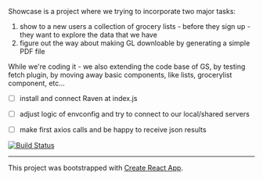 Showcase is a project where we trying to incorporate two major tasks:
1. show to a new users a collection of grocery lists - before they sign up - they want to explore the data that we have
2. figure out the way about making GL downloable by generating a simple PDF file

While we're coding it - we also extending the code base of GS, by testing fetch plugin, by moving away basic components, like lists, grocerylist component, etc...


- [ ] install and connect Raven at index.js
- [ ] adjust logic of envconfig and try to connect to our local/shared servers
- [ ] make first axios calls and be happy to receive json results



[![Build Status](https://travis-ci.org/GroceriStar/showcase.svg?branch=master)](https://travis-ci.org/GroceriStar/showcase)

---

This project was bootstrapped with [Create React App](https://github.com/facebookincubator/create-react-app).
